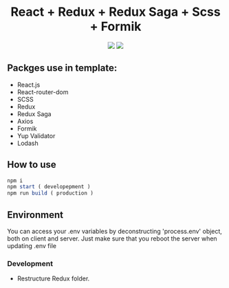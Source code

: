 <h1 align="center">React + Redux + Redux Saga + Scss + Formik</h1>

<p align="center">
  <a href="https://reactjs.org/" target="_blank"><img src="https://img.shields.io/badge/React-v16.13.1-%238DD6F9.svg?logo=React"></a>
  <a href="https://github.com/codica2" target="_blank"><img src="https://img.shields.io/badge/licence-MIT-green.svg" /></a>
</p>

## Packges use in template:

- React.js
- React-router-dom
- SCSS
- Redux
- Redux Saga
- Axios
- Formik
- Yup Validator
- Lodash

## How to use

```javascript
npm i
npm start ( developepment )
npm run build ( production )
```

## Environment

You can access your .env variables by deconstructing 'process.env' object, both on client and server.
Just make sure that you reboot the server when updating .env file

### Development
- Restructure Redux folder. 